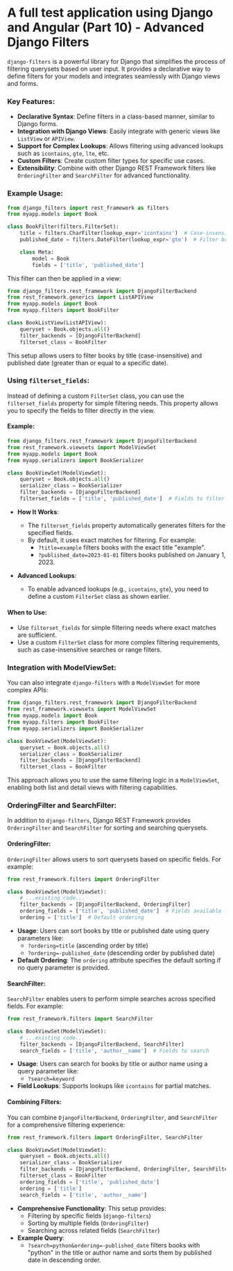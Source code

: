 # A full test application using Django and Angular (Part 10) - Advanced Django Filters

`django-filters` is a powerful library for Django that simplifies the process of filtering querysets based on user input. It provides a declarative way to define filters for your models and integrates seamlessly with Django views and forms.

### Key Features:

- **Declarative Syntax**: Define filters in a class-based manner, similar to Django forms.
- **Integration with Django Views**: Easily integrate with generic views like `ListView` or `APIView`.
- **Support for Complex Lookups**: Allows filtering using advanced lookups such as `icontains`, `gte`, `lte`, etc.
- **Custom Filters**: Create custom filter types for specific use cases.
- **Extensibility**: Combine with other Django REST Framework filters like `OrderingFilter` and `SearchFilter` for advanced functionality.

### Example Usage:

```python
from django_filters import rest_framework as filters
from myapp.models import Book

class BookFilter(filters.FilterSet):
    title = filters.CharFilter(lookup_expr='icontains')  # Case-insensitive title search
    published_date = filters.DateFilter(lookup_expr='gte')  # Filter books published after a specific date

    class Meta:
        model = Book
        fields = ['title', 'published_date']
```

This filter can then be applied in a view:

```python
from django_filters.rest_framework import DjangoFilterBackend
from rest_framework.generics import ListAPIView
from myapp.models import Book
from myapp.filters import BookFilter

class BookListView(ListAPIView):
    queryset = Book.objects.all()
    filter_backends = [DjangoFilterBackend]
    filterset_class = BookFilter
```

This setup allows users to filter books by title (case-insensitive) and published date (greater than or equal to a specific date).

### Using `filterset_fields`:

Instead of defining a custom `FilterSet` class, you can use the `filterset_fields` property for simple filtering needs. This property allows you to specify the fields to filter directly in the view.

#### Example:

```python
from django_filters.rest_framework import DjangoFilterBackend
from rest_framework.viewsets import ModelViewSet
from myapp.models import Book
from myapp.serializers import BookSerializer

class BookViewSet(ModelViewSet):
    queryset = Book.objects.all()
    serializer_class = BookSerializer
    filter_backends = [DjangoFilterBackend]
    filterset_fields = ['title', 'published_date']  # Fields to filter
```

- **How It Works**:

  - The `filterset_fields` property automatically generates filters for the specified fields.
  - By default, it uses exact matches for filtering. For example:
    - `?title=example` filters books with the exact title "example".
    - `?published_date=2023-01-01` filters books published on January 1, 2023.

- **Advanced Lookups**:
  - To enable advanced lookups (e.g., `icontains`, `gte`), you need to define a custom `FilterSet` class as shown earlier.

#### When to Use:

- Use `filterset_fields` for simple filtering needs where exact matches are sufficient.
- Use a custom `FilterSet` class for more complex filtering requirements, such as case-insensitive searches or range filters.

### Integration with ModelViewSet:

You can also integrate `django-filters` with a `ModelViewSet` for more complex APIs:

```python
from django_filters.rest_framework import DjangoFilterBackend
from rest_framework.viewsets import ModelViewSet
from myapp.models import Book
from myapp.filters import BookFilter
from myapp.serializers import BookSerializer

class BookViewSet(ModelViewSet):
    queryset = Book.objects.all()
    serializer_class = BookSerializer
    filter_backends = [DjangoFilterBackend]
    filterset_class = BookFilter
```

This approach allows you to use the same filtering logic in a `ModelViewSet`, enabling both list and detail views with filtering capabilities.

### OrderingFilter and SearchFilter:

In addition to `django-filters`, Django REST Framework provides `OrderingFilter` and `SearchFilter` for sorting and searching querysets.

#### OrderingFilter:

`OrderingFilter` allows users to sort querysets based on specific fields. For example:

```python
from rest_framework.filters import OrderingFilter

class BookViewSet(ModelViewSet):
    # ...existing code...
    filter_backends = [DjangoFilterBackend, OrderingFilter]
    ordering_fields = ['title', 'published_date']  # Fields available for ordering
    ordering = ['title']  # Default ordering
```

- **Usage**: Users can sort books by title or published date using query parameters like:
  - `?ordering=title` (ascending order by title)
  - `?ordering=-published_date` (descending order by published date)
- **Default Ordering**: The `ordering` attribute specifies the default sorting if no query parameter is provided.

#### SearchFilter:

`SearchFilter` enables users to perform simple searches across specified fields. For example:

```python
from rest_framework.filters import SearchFilter

class BookViewSet(ModelViewSet):
    # ...existing code...
    filter_backends = [DjangoFilterBackend, SearchFilter]
    search_fields = ['title', 'author__name']  # Fields to search
```

- **Usage**: Users can search for books by title or author name using a query parameter like:
  - `?search=keyword`
- **Field Lookups**: Supports lookups like `icontains` for partial matches.

#### Combining Filters:

You can combine `DjangoFilterBackend`, `OrderingFilter`, and `SearchFilter` for a comprehensive filtering experience:

```python
from rest_framework.filters import OrderingFilter, SearchFilter

class BookViewSet(ModelViewSet):
    queryset = Book.objects.all()
    serializer_class = BookSerializer
    filter_backends = [DjangoFilterBackend, OrderingFilter, SearchFilter]
    filterset_class = BookFilter
    ordering_fields = ['title', 'published_date']
    ordering = ['title']
    search_fields = ['title', 'author__name']
```

- **Comprehensive Functionality**: This setup provides:
  - Filtering by specific fields (`django-filters`)
  - Sorting by multiple fields (`OrderingFilter`)
  - Searching across related fields (`SearchFilter`)
- **Example Query**:
  - `?search=python&ordering=-published_date` filters books with "python" in the title or author name and sorts them by published date in descending order.
